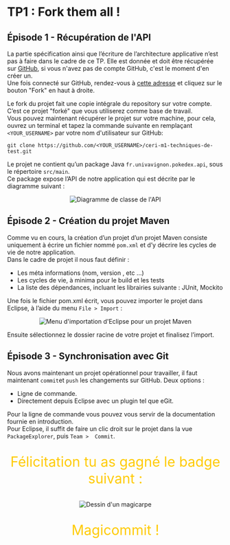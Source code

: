 # TP1 : Fork them all !

## Épisode 1 - Récupération de l'API

La partie spécification ainsi que l’écriture de l’architecture applicative n’est pas à faire dans le cadre de ce TP.
Elle est donnée et doit être récupérée sur [GitHub](https://github.com), si vous n'avez pas de compte GitHub, c'est le
moment d'en créer un.  
Une fois connecté sur GitHub, rendez-vous à [cette adresse](https://github.com/Youkoulanda/ceri-m1-techniques-de-test)
et cliquez sur le bouton "Fork" en haut à droite.

Le fork du projet fait une copie intégrale du repository sur votre compte.  
C’est ce projet "forké" que vous utiliserez comme base de travail.  
Vous pouvez maintenant récupérer le projet sur votre machine, pour cela, ouvrez un terminal et tapez la commande
suivante en remplaçant `<YOUR_USERNAME>` par votre nom d'utilisateur sur GitHub:

```
git clone https://github.com/<YOUR_USERNAME>/ceri-m1-techniques-de-test.git
```

Le projet ne contient qu’un package Java `fr.univavignon.pokedex.api`, sous le répertoire `src/main`.  
Ce package expose l’API de notre application qui est décrite par le diagramme suivant :

<p align="center">
    <img
        alt="Diagramme de classe de l'API"
        src="images/diagramme_de_classes.png"
        title="Diagramme de classe de l'API"
    />
</p>

## Épisode 2 - Création du projet Maven

Comme vu en cours, la création d’un projet d’un projet Maven consiste uniquement à écrire un fichier nommé `pom.xml` et
d’y décrire les cycles de vie de notre application.  
Dans le cadre de projet il nous faut définir :

- Les méta informations (nom, version , etc …)
- Les cycles de vie, à minima pour le build et les tests
- La liste des dépendances, incluant les librairies suivante : JUnit, Mockito

Une fois le fichier pom.xml écrit, vous pouvez importer le projet dans Eclipse, à l’aide du menu `File > Import` :

<p align="center">
    <img
        alt="Menu d'importation d'Eclipse pour un projet Maven"
        src="images/importation_pom.png"
        title="Importation du projet Maven"
    />
</p>

Ensuite sélectionnez le dossier racine de votre projet et finalisez l’import.

## Épisode 3 - Synchronisation avec Git

Nous avons maintenant un projet opérationnel pour travailler, il faut maintenant `commit`et `push` les changements sur
GitHub. Deux options :

- Ligne de commande.
- Directement depuis Eclipse avec un plugin tel que eGit.

Pour la ligne de commande vous pouvez vous servir de la documentation fournie en introduction.  
Pour Eclipse, il suffit de faire un clic droit sur le projet dans la vue `PackageExplorer`, puis `Team >  Commit`.

<p align="center" style="color: #ffcb05; font-size: 2rem;">
Félicitation tu as gagné le badge suivant :
</p>
<p align="center">
    <img
        alt="Dessin d'un magicarpe"
        src="images/magicarpe.png"
        title="Magicommit"
    />
</p>
<p align="center" style="color: #ffcb05; font-size: 2rem;">
Magicommit !
</p>
